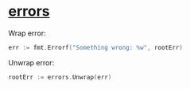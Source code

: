 # [errors](https://golang.org/pkg/errors/)

Wrap error:

```go
err := fmt.Errorf("Something wrong: %w", rootErr)
```

Unwrap error:

```go
rootErr := errors.Unwrap(err)
```

